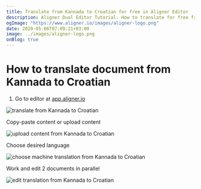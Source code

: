 ```yaml
---
title: Translate from Kannada to Croatian for free in Aligner Editor
description: Aligner Dual Editor Tutorial. How to translate for free from Kannada to Croatian. Aligner is multilingual document management platform. 
ogImage: "https://www.aligner.io/images/aligner-logo.png"
date: 2020-05-06T07:09:21+03:00
image: ../images/aligner-logo.png
onBlog: true
---
```


# How to translate document from Kannada to Croatian

1. Go to editor at [app.aligner.io](https://app.aligner.io "Aligner App web page")

![translate from Kannada to Croatian](../aligner-blank-editor.png "translate from Kannada to Croatian")

Copy-paste content or upload content

![upload content from Kannada to Croatian](../aligner-uploaded-document.png "upload content from Kannada to Croatian")

Choose desired language

![choose machine translation from Kannada to Croatian](../aligner-language-dropdown.png "choose machine translation from Kannada to Croatian")

Work and edit 2 documents in parallel

![edit translation from Kannada to Croatian](../aligner-double-sitded-editor.png "edit translation from Kannada to Croatian")

